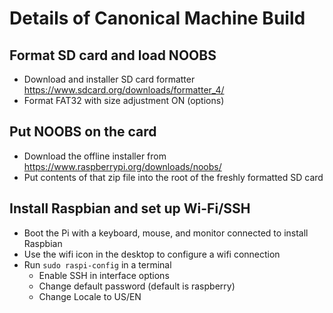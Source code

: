 # Details of Canonical Machine Build

## Format SD card and load NOOBS
  * Download and installer SD card formatter https://www.sdcard.org/downloads/formatter_4/
  * Format FAT32 with size adjustment ON (options)
## Put NOOBS on the card
  * Download the offline installer from https://www.raspberrypi.org/downloads/noobs/
  * Put contents of that zip file into the root of the freshly formatted SD card
## Install Raspbian and set up Wi-Fi/SSH
  * Boot the Pi with a keyboard, mouse, and monitor connected to install Raspbian
  * Use the wifi icon in the desktop to configure a wifi connection
  * Run ```sudo raspi-config``` in a terminal
    * Enable SSH in interface options
    * Change default password (default is raspberry)
    * Change Locale to US/EN
